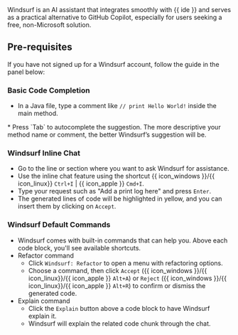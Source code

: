 <div id="title-id">
Windsurf is an AI assistant that integrates smoothly with {{ ide }} and serves as a practical alternative to GitHub Copilot, especially for users seeking a free, non-Microsoft solution.

</div>

<div id="prereq">

## Pre-requisites

If you have not signed up for a Windsurf account, follow the guide in the panel below:

<panel type="info" header="**Signing Up for Windsurf**" popup-url="windsurfSignup.html" peek>

<include src="windsurfSignup.md#body" />
</panel>
<p/>
</div>


<div id="basic-code-completion-id">

### Basic Code Completion

* In a Java file, type a comment like `// print Hello World!` inside the main method.<br>
<pic src="{{ imgurl }}" width="400" />
* Press `Tab` to autocomplete the suggestion.
  <box type="tip" seamless>
    The more descriptive your method name or comment, the better Windsurf’s suggestion will be.
    </box>

</div>

<div id="windsurf-inline-chat-id">

### Windsurf Inline Chat

* Go to the line or section where you want to ask Windsurf for assistance.
* Use the inline chat feature using the shortcut {{ icon_windows }}/{{ icon_linux}} `Ctrl+I` | {{ icon_apple }} `Cmd+I`.
* Type your request such as "Add a print log here" and press `Enter`.
* The generated lines of code will be highlighted in yellow, and you can insert them by clicking on `Accept`.<br>
    <pic src="{{ imgurl }}" width="600" />

</div>


<div id="windsurf-default-commands-id">

### Windsurf Default Commands

* Windsurf comes with built-in commands that can help you. Above each code block, you'll see available shortcuts.<br>
    <pic src="{{ commandsimgurl }}" width="500" />
* Refactor command
  * Click `Windsurf: Refactor` to open a menu with refactoring options.<br>
    <pic src="{{ refactorimgurl }}" width="500" />
  * Choose a command, then click `Accept` ({{ icon_windows }}/{{ icon_linux}}/{{ icon_apple }} `Alt+A`) or `Reject` ({{ icon_windows }}/{{ icon_linux}}/{{ icon_apple }} `Alt+R`) to confirm or dismiss the generated code.
* Explain command
  * Click the `Explain` button above a code block to have Windsurf explain it.
  * Windsurf will explain the related code chunk through the chat.
  
</div>